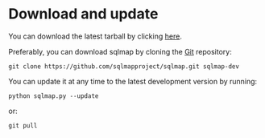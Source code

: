 # Download and update

You can download the latest tarball by clicking [here](https://github.com/sqlmapproject/sqlmap/tarball/master).

Preferably, you can download sqlmap by cloning the [Git](https://github.com/sqlmapproject/sqlmap) repository:

    git clone https://github.com/sqlmapproject/sqlmap.git sqlmap-dev

You can update it at any time to the latest development version by running:

    python sqlmap.py --update

or:

    git pull
